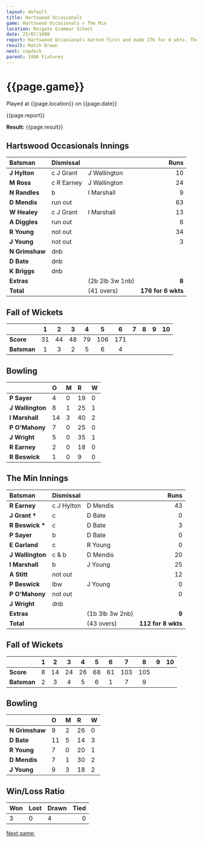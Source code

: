 ```yaml
---
layout: default
title: Hartswood Occasionals
game: Hartswood Occasionals v The Min
location: Reigate Grammar School
date: 25/07/1998
report: Hartswood Occasionals batted first and made 176 for 6 wkts. The Min replied with 112 for 8 wkts
result: Match Drawn
next: copdock
parent: 1998 Fixtures
---
```


# {{page.game}}

Played at {{page.location}} on {{page.date}}

{{page.report}}

**Result:** {{page.result}}

## Hartswood Occasionals Innings

| Batsman | Dismissal |  | Runs |
|:---|:---|---|---:|
| **J Hylton** | c J Grant | J Wallington | 10 |
| **M Ross** | c R Earney | J Wallington | 24 |
| **N Randles** | b | I Marshall | 9 |
| **D Mendis** | run out |  | 63 |
| **W Healey** | c J Grant | I Marshall | 13 |
| **A Diggles** | run out |  | 6 |
| **R Young** | not out |  | 34 |
| **J Young** | not out |  | 3 |
| **N Grimshaw** | dnb |  |  |
| **D Bate** | dnb |  |  |
| **K Briggs** | dnb |  |  |
| **Extras** | | (2b 2lb 3w 1nb) | **8** |
| **Total** | | (41 overs) | **176 for 6 wkts** |

## Fall of Wickets

| | 1 | 2 | 3 | 4 | 5 | 6 | 7 | 8 | 9 | 10 |
|---|:---:|:---:|:---:|:---:|:---:|:---:|:---:|:---:|:---:|:---:|
| **Score** | 31 | 44 | 48 | 79 | 106 | 171 |  |  |  |  |
| **Batsman** | 1 | 3 | 2 | 5 | 6 | 4 |  |  |  |  |

## Bowling

| | O | M | R | W |
|---|:---|:---|:---|:---|
| **P Sayer** | 4 | 0 | 19 | 0 |
| **J Wallington** | 8 | 1 | 25 | 1 |
| **I Marshall** | 14 | 3 | 40 | 2 |
| **P O'Mahony** | 7 | 0 | 25 | 0 |
| **J Wright** | 5 | 0 | 35 | 1 |
| **R Earney** | 2 | 0 | 18 | 0 |
| **R Beswick** | 1 | 0 | 9 | 0 |

## The Min Innings

| Batsman | Dismissal |  | Runs |
|:---|:---|---|---:|
| **R Earney** | c J Hylton | D Mendis | 43 |
| **J Grant &#8224;** | c | D Bate | 0 |
| **R Beswick &#42;** | c | D Bate | 3 |
| **P Sayer** | b | D Bate | 0 |
| **E Garland** | c | R Young | 0 |
| **J Wallington** | c & b | D Mendis | 20 |
| **I Marshall** | b | J Young | 25 |
| **A Stitt** | not out |  | 12 |
| **P Beswick** | lbw | J Young | 0 |
| **P O'Mahony** | not out |  | 0 |
| **J Wright** | dnb |  |  |
| **Extras** | | (1b 3lb 3w 2nb) | **9** |
| **Total** | | (43 overs) | **112 for 8 wkts** |

## Fall of Wickets

| | 1 | 2 | 3 | 4 | 5 | 6 | 7 | 8 | 9 | 10 |
|---|:---:|:---:|:---:|:---:|:---:|:---:|:---:|:---:|:---:|:---:|
| **Score** | 8 | 14 | 24 | 26 | 68 | 61 | 103 | 105 |  |  |
| **Batsman** | 2 | 3 | 4 | 5 | 6 | 1 | 7 | 9 |  |  |

## Bowling

| | O | M | R | W |
|---|:---|:---|:---|:---|
| **N Grimshaw** | 9 | 2 | 26 | 0 |
| **D Bate** | 11 | 5 | 14 | 3 |
| **R Young** | 7 | 0 | 20 | 1 |
| **D Mendis** | 7 | 1 | 30 | 2 |
| **J Young** | 9 | 3 | 18 | 2 |

## Win/Loss Ratio

| Won | Lost | Drawn | Tied |
|:---|:---|:---|---:|
| 3 | 0 | 4 | 0 |

[Next game:]({{page.next}})